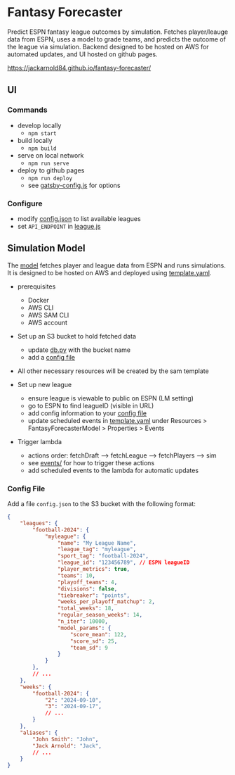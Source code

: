 # Fantasy Forecaster

Predict ESPN fantasy league outcomes by simulation. Fetches player/leauge data from ESPN, uses a model to grade teams, and
predicts the outcome of the league via simulation. Backend designed to be hosted on AWS for automated updates, and UI
hosted on github pages.

https://jackarnold84.github.io/fantasy-forecaster/

## UI

### Commands
- develop locally
  - `npm start`
- build locally
  - `npm build`
- serve on local network
  - `npm run serve` 
- deploy to github pages
  - `npm run deploy`
  - see [gatsby-config.js](gatsby-config.js) for options

### Configure
- modify [config.json](src/config.json) to list available leagues
- set `API_ENDPOINT` in [league.js](src/pages/league.js)

## Simulation Model

The [model](model/) fetches player and league data from ESPN and runs simulations. It is designed to be hosted on AWS and deployed using [template.yaml](template.yaml).

- prerequisites
  - Docker
  - AWS CLI
  - AWS SAM CLI
  - AWS account

- Set up an S3 bucket to hold fetched data
  - update [db.py](model/db/db.py) with the bucket name
  - add a [config file](#config-file)
- All other necessary resources will be created by the sam template
- Set up new league
  - ensure league is viewable to public on ESPN (LM setting)
  - go to ESPN to find leagueID (visible in URL)
  - add config information to your [config file](#config-file)
  - update scheduled events in [template.yaml](template.yaml) under Resources > FantasyForecasterModel > Properties > Events
- Trigger lambda
  - actions order: fetchDraft --> fetchLeague --> fetchPlayers --> sim
  - see [events/](model/events/) for how to trigger these actions
  - add scheduled events to the lambda for automatic updates

### Config File
Add a file `config.json` to the S3 bucket with the following format:

```json
{
    "leagues": {
        "football-2024": {
            "myleague": {
                "name": "My League Name",
                "league_tag": "myleague",
                "sport_tag": "football-2024",
                "league_id": "123456789", // ESPN leagueID
                "player_metrics": true,
                "teams": 10,
                "playoff_teams": 4,
                "divisions": false,
                "tiebreaker": "points",
                "weeks_per_playoff_matchup": 2,
                "total_weeks": 18,
                "regular_season_weeks": 14,
                "n_iter": 10000,
                "model_params": {
                    "score_mean": 122,
                    "score_sd": 25,
                    "team_sd": 9
                }
            }
        },
        // ...
    },
    "weeks": {
        "football-2024": {
            "2": "2024-09-10",
            "3": "2024-09-17",
            // ...
        }
    },
    "aliases": {
        "John Smith": "John",
        "Jack Arnold": "Jack",
        // ...
    }
}
```
